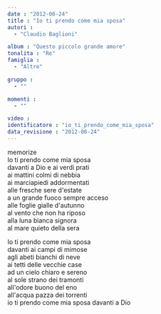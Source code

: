 ```yaml
---
date : "2012-06-24"
title : "Io ti prendo come mia sposa"
autori : 
  - "Claudio Baglioni"

album : "Questo piccolo grande amore"
tonalita : "Re"
famiglia : 
  - "Altre"

gruppo : 
  - ""

momenti : 
  - ""

video : 
identificatore : "io_ti_prendo_come_mia_sposa"
data_revisione : "2012-06-24"
---
```

  
  
memorize  
Io ti prendo come mia sposa   
davanti a Dio e ai verdi prati  
ai mattini colmi di nebbia   
ai marciapiedi addormentati   
alle fresche sere d'estate   
a un grande fuoco sempre acceso   
alle foglie gialle d'autunno   
al vento che non ha riposo   
alla luna bianca signora   
al mare quieto della sera   
  
  
  
Io ti prendo come mia sposa   
davanti ai campi di mimose   
agli abeti bianchi di neve   
ai tetti delle vecchie case   
ad un cielo chiaro e sereno   
al sole strano dei tramonti  
all'odore buono del eno  
all'acqua pazza dei torrenti   
io ti prendo come mia sposa davanti a Dio   
  
  
  
  
